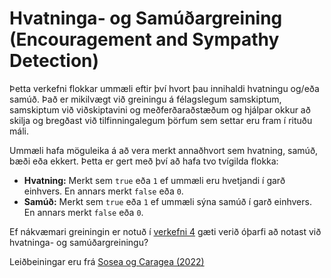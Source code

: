 # Hvatninga- og Samúðargreining (Encouragement and Sympathy Detection)

Þetta verkefni flokkar ummæli eftir því hvort þau innihaldi hvatningu og/eða samúð. Það er mikilvægt við greiningu á félagslegum samskiptum, samskiptum við viðskiptavini og meðferðaraðstæðum og hjálpar okkur að skilja og bregðast við tilfinningalegum þörfum sem settar eru fram í rituðu máli.

Ummæli hafa möguleika á að vera merkt annaðhvort sem hvatning, samúð, bæði eða ekkert. Þetta er gert með því að hafa tvo tvígilda flokka:

- **Hvatning:** Merkt sem `true` eða `1` ef ummæli eru hvetjandi í garð einhvers. En annars merkt `false` eða `0`.
- **Samúð:** Merkt sem `true` eða `1` ef ummæli sýna samúð í garð einhvers. En annars merkt `false` eða `0`.

<ath>Ef nákvæmari greiningin er notuð í [verkefni 4](#4-tilfinningagreining-emotion-detection) gæti verið óþarfi að notast við hvatninga- og samúðargreiningu?</ath>

Leiðbeiningar eru frá [Sosea og Caragea (2022)](https://aclanthology.org/2022.lrec-1.583)